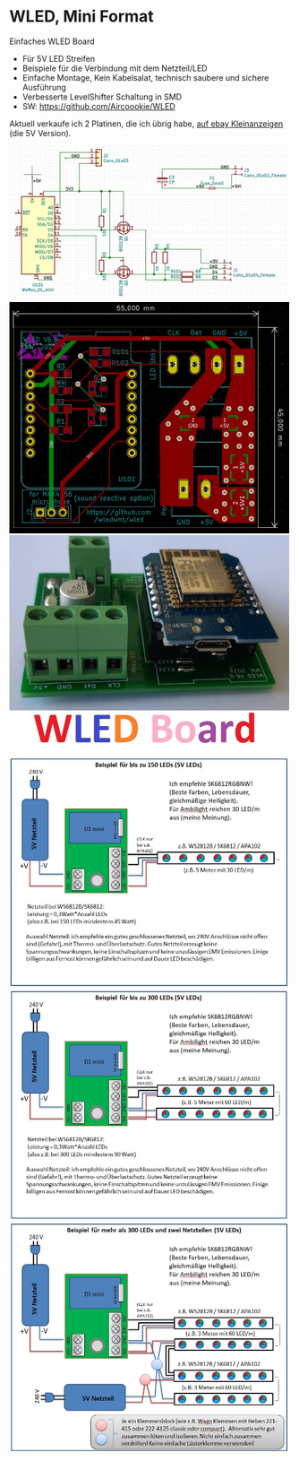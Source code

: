 # WLED, Mini Format
Einfaches WLED Board
 - Für 5V LED Streifen
 - Beispiele für die Verbindung mit dem Netzteil/LED
 - Einfache Montage, Kein Kabelsalat, technisch saubere und sichere Ausführung
 - Verbesserte LevelShifter Schaltung in SMD
 - SW: https://github.com/Aircoookie/WLED

Aktuell verkaufe ich 2 Platinen, die ich übrig habe,   [auf ebay Kleinanzeigen](https://www.ebay-kleinanzeigen.de/s-anzeige/led-steuerung-mit-wled-sw-u-a-fuer-tv-ambilight-hyperion/1799125508-168-16390) (die 5V Version). 

<img src="sch.jpg" width="500" />

<img src="pcb.jpg" width="500" />

<img src="WLED_MINI_MAIN.jpg" width="500" />

<img src="schema001.jpg" width="500" />

<img src="schema002.jpg" width="500" />

<img src="schema003.jpg" width="500" />
